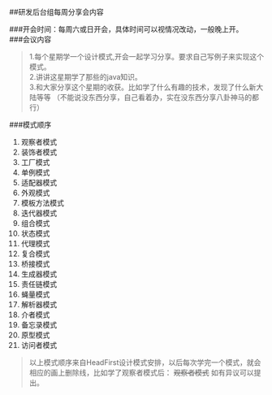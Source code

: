 ##研发后台组每周分享会内容  

###开会时间：每周六或日开会，具体时间可以视情况改动，一般晚上开。  
###会议内容  
> 1.每个星期学一个设计模式,开会一起学习分享。要求自己写例子来实现这个模式。  
  2.讲讲这星期学了那些的java知识。  
  3.和大家分享这个星期的收获。比如学了什么有趣的技术，发现了什么新大陆等等
 （不能说没东西分享，自己看着办，实在没东西分享八卦神马的都行）    
    
###模式顺序  
1. 观察者模式  
2. 装饰者模式  
3. 工厂模式  
4. 单例模式  
5. 适配器模式  
6. 外观模式  
7. 模板方法模式  
8. 迭代器模式  
9. 组合模式  
10. 状态模式  
11. 代理模式  
12. 复合模式  
13. 桥接模式  
14. 生成器模式  
15. 责任链模式  
16. 蝇量模式  
17. 解析器模式  
18. 介者模式  
19. 备忘录模式  
20. 原型模式  
21. 访问者模式  
  
 > 以上模式顺序来自HeadFirst设计模式安排，以后每次学完一个模式，就会相应的画上删除线，比如学了观察者模式后： ~~观察者模式~~ 如有异议可以提出。